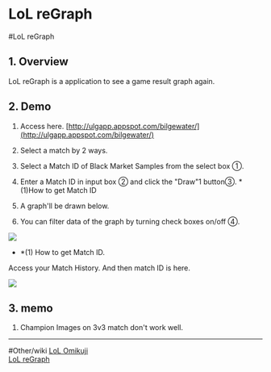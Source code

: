 # LoL reGraph

#LoL reGraph

## 1. Overview
LoL reGraph is a application to see a game result graph again.

## 2. Demo

1. Access here.
  [http://ulgapp.appspot.com/bilgewater/](http://ulgapp.appspot.com/bilgewater/)

2. Select a match by 2 ways.
  1. Select a Match ID of Black Market Samples from the select box ①.
  2. Enter a Match ID in input box ② and click the "Draw"1 button③. *(1)How to get Match ID

3. A graph'll be drawn below.

4. You can filter data of the graph by turning check boxes on/off ④.

![](http://2.bp.blogspot.com/-BTe-muT_Vdk/VeJ2eCAcceI/AAAAAAAADf0/obEKYaMFMio/s1600/20150830_LoLreGraph.png)

* *(1) How to get Match ID.

 Access your Match History. And then match ID is here.

 ![](http://1.bp.blogspot.com/-1db5ZOnWa_0/VeJ6e5WS4vI/AAAAAAAADgA/f-5zFqVgeac/s1600/20150830_LoLreGraph_002.png)
  
## 3. memo
1. Champion Images on 3v3 match don't work well.

<hr />
#Other/wiki
<a href="https://github.com/ulgg/ulgapp/wiki/URF-Omikuji">LoL Omikuji</a><br />
<a href="https://github.com/ulgg/ulgapp/wiki/LoL-reGraph">LoL reGraph</a>

